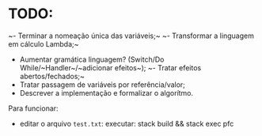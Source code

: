 # TODO:

~- Terminar a nomeação única das variáveis;~
~- Transformar a linguagem em cálculo Lambda;~
- Aumentar gramática linguagem? (Switch/Do While/~Handler~/~adicionar efeitos~);
~- Tratar efeitos abertos/fechados;~ 
- Tratar passagem de variáveis por referência/valor;
- Descrever a implementação e formalizar o algorítmo. 

Para funcionar: 
- editar o arquivo `test.txt`:
executar: 
stack build && stack exec pfc
